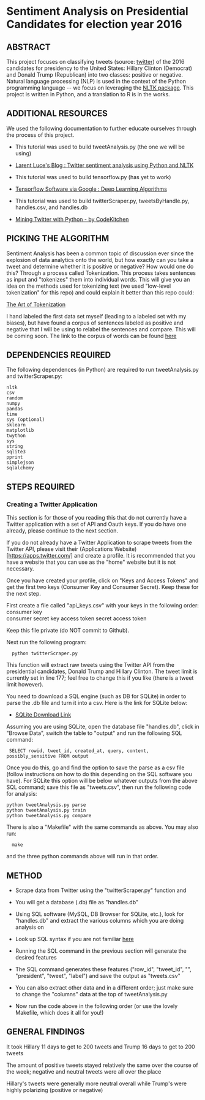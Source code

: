 # Sentiment Analysis on Presidential Candidates for election year 2016

## ABSTRACT

This project focuses on classifying tweets (source: [twitter](https://twitter.com)) of the 2016 candidates for presidency to the United States: Hillary Clinton (Democrat) and Donald Trump (Republican) into two classes: positive or negative. Natural language processing (NLP) is used in the context of the Python programming language -- we focus on leveraging the [NLTK package](http://www.nltk.org/). 
This project is written in Python, and a translation to R is in the works.

## ADDITIONAL RESOURCES

We used the following documentation to further educate ourselves through the process of this project.

 - This tutorial was used to build tweetAnalysis.py (the one we will be using)

 - [Larent Luce's Blog : Twitter sentiment analysis using Python and NLTK](http://www.laurentluce.com/posts/twitter-sentiment-analysis-using-python-and-nltk/)

 - This tutorial was used to build tensorflow.py (has yet to work)

 - [Tensorflow Software via Google : Deep Learning Algorithms](https://www.tensorflow.org/)

  - This tutorial was used to build twitterScraper.py, tweetsByHandle.py, handles.csv, and handles.db

 - [Mining Twitter with Python - by CodeKitchen](http://web.mit.edu/aizhan/www/twitter_api_workshop/#/)

## PICKING THE ALGORITHM

Sentiment Analysis has been a common topic of discussion ever since the explosion of data analytics onto the world, but how exactly can you take a tweet and determine whether it is positive or negative? How would one do this? Through a process called Tokenization. This process takes sentences as input and "tokenizes" them into individual words. This will give you an idea on the methods used for tokenizing text (we used "low-level tokenization" for this repo) and could explain it better than this repo could:

[The Art of Tokenization](https://www.ibm.com/developerworks/community/blogs/nlp/entry/tokenization?lang=en)

I hand labeled the first data set myself (leading to a labeled set with my biases), but have found a corpus of sentences labeled as positive and negative that
I will be using to relabel the sentences and compare. This will be coming soon. The link to the corpus of words can be found [here](https://archive.ics.uci.edu/ml/datasets/Sentiment+Labelled+Sentences)

## DEPENDENCIES REQUIRED

The following dependences (in Python) are required to run tweetAnalysis.py and twitterScraper.py:

    nltk 
    csv
    random
    numpy
    pandas
    time
    sys (optional)
    sklearn
    matplotlib
    twython
    sys
    string
    sqlite3
    pprint
    simplejson
    sqlalchemy

	
## STEPS REQUIRED

### Creating a Twitter Application

This section is for those of you reading this that do not currently have a Twitter application with a set of API and Oauth keys. If you do have one already, please continue to the next section.

If you do not already have a Twitter Application to scrape tweets from the Twitter API, please visit their (Applications Website)[https://apps.twitter.com/] and create a profile. It is recommended that you have a website that you can use as the "home" website but it is not necessary. 

Once you have created your profile, click on "Keys and Access Tokens" and get the first two keys (Consumer Key and Consumer Secret). Keep these for the next step.

First create a file called "api_keys.csv" with your keys in the following order:
consumer key      
consumer secret key
access token
secret access token

Keep this file private (do NOT commit to Github). 

Next run the following program:
      
      python twitterScraper.py

This function will extract raw tweets using the Twitter API from the presidential candidates, Donald Trump and Hillary Clinton. The tweet limit is currently set in line 177; feel free to change this if you like (there is a tweet limit however).

You need to download a SQL engine (such as DB for SQLite) in order to parse the .db file and turn it into a csv. Here is the link for SQLite below:

- [SQLite Download Link](https://www.sqlite.org/download.html)

Assuming you are using SQLite, open the database file "handles.db", click in "Browse Data", switch the table to "output" and run the following SQL command:

     SELECT rowid, tweet_id, created_at, query, content, possibly_sensitive FROM output

Once you do this, go and find the option to save the parse as a csv file (follow instructions on how to do this depending on the SQL software you have). For SQLite this option will be below whatever outputs from the above SQL command; save this file as "tweets.csv", then run the following code for analysis:

    python tweetAnalysis.py parse
    python tweetAnalysis.py train
    python tweetAnalysis.py compare
    
There is also a "Makefile" with the same commands as above. You may also run:

      make

and the three python commands above will run in that order.

## METHOD

 - Scrape data from Twitter using the "twitterScraper.py" function and 

 - You will get a database (.db) file as "handles.db"

 - Using SQL software (MySQL, DB Browser for SQLite, etc.), look for "handles.db" and extract the various columns which you are doing analysis on

 - Look up SQL syntax if you are not familiar [here](http://www.w3schools.com/sql/)

 - Running the SQL command in the previous section will generate the desired features

 - The SQL command generates these features ("row_id", "tweet_id", "", "president", "tweet", "label") and save the output as "tweets.csv"

 - You can also extract other data and in a different order; just make sure to change the "columns" data at the top of tweetAnalysis.py

 - Now run the code above in the following order (or use the lovely Makefile, which does it all for you!)


## GENERAL FINDINGS 

It took Hillary 11 days to get to 200 tweets and Trump 16 days to get to 200 tweets

The amount of positive tweets stayed relatively the same over the course of the week; negative and neutral tweets were all over the place

Hillary's tweets were generally more neutral overall while Trump's were highly polarizing (positive or negative)